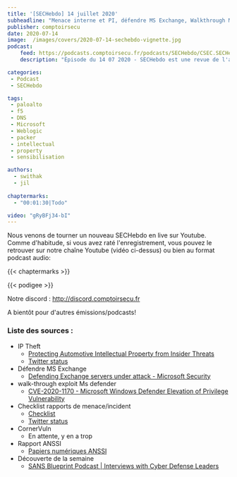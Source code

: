 ```yaml
---
title: '[SECHebdo] 14 juillet 2020'
subheadline: "Menace interne et PI, défendre MS Exchange, Walkthrough MS Defender, Checklist qualité rapports, Rapport ANSSI, CornerVuln (gare !), etc."
publisher: comptoirsecu
date: 2020-07-14
image:  /images/covers/2020-07-14-sechebdo-vignette.jpg
podcast:
    feed: https://podcasts.comptoirsecu.fr/podcasts/SECHebdo/CSEC.SECHebdo.2020-07-14.m4a
    description: "Épisode du 14 07 2020 - SECHebdo est une revue de l'actualité cybersécurité réalisée en live sur Youtube, généralement le mardi soir."

categories:
 - Podcast
 - SECHebdo

tags:
 - paloalto
 - f5
 - DNS
 - Microsoft
 - Weblogic
 - packer
 - intellectual
 - property
 - sensibilisation

authors:
  - swithak
  - jil
  
chaptermarks:
  - "00:01:30|Todo"

video: "gRyBFj34-bI"
---
```


Nous venons de tourner un nouveau SECHebdo en live sur Youtube. Comme d'habitude, si vous avez raté l'enregistrement, vous pouvez le retrouver sur notre chaîne Youtube (vidéo ci-dessus) ou bien au format podcast audio:

{{< chaptermarks >}}

{{< podigee >}}

Notre discord : <http://discord.comptoirsecu.fr>

A bientôt pour d'autres émissions/podcasts!

### Liste des sources :

*  IP Theft
	* [Protecting Automotive Intellectual Property from Insider Threats](https://www.slideshare.net/mobile/ChristinaLekatis/protecting-automotive-intellectual-property-from-insider-threats)
	* [Twitter status](https://twitter.com/ChristinaLekati/status/1277988562097577985?s=19)
*  Défendre MS Exchange 
	* [Defending Exchange servers under attack - Microsoft Security](https://www.microsoft.com/security/blog/2020/06/24/defending-exchange-servers-under-attack/)
*  walk-through exploit Ms defender
	* [CVE-2020-1170 - Microsoft Windows Defender Elevation of Privilege Vulnerability](https://itm4n.github.io/cve-2020-1170-windows-defender-eop/)
*  Checklist rapports de menace/incident
	* [Checklist](https://zeltser.com/media/docs/rating-sheet-threat-reports-info.pdf)
	* [Twitter status](https://twitter.com/sansforensics/status/1278336070694944768)
* CornerVuln
	* En attente, y en a trop
*  Rapport ANSSI
	* [Papiers numériques ANSSI](https://www.ssi.gouv.fr/uploads/2020/06/anssi-papiers_numeriques-2020.pdf)
*  Découverte de la semaine
	* [SANS Blueprint Podcast | Interviews with Cyber Defense Leaders](https://www.sans.org/blueprint-podcast)
